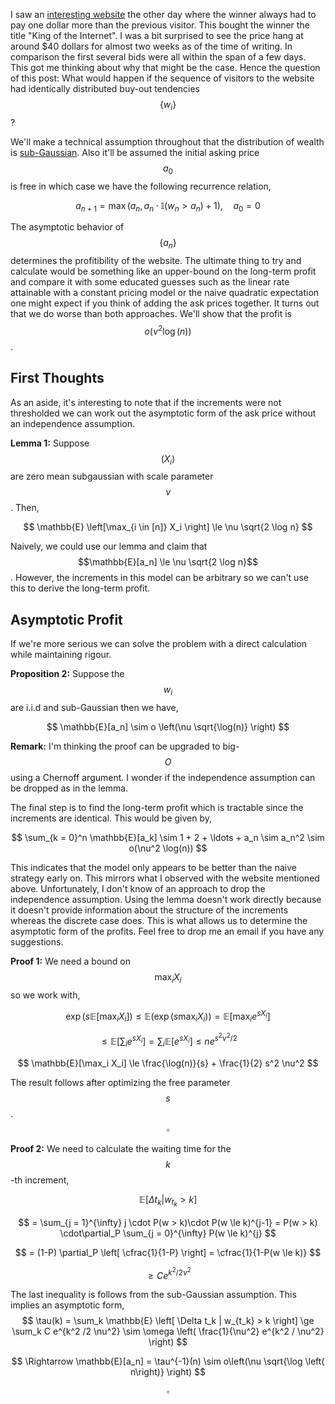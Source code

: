 I saw an [interesting website](https://www.thekingoftheinternet.com/?fbclid=IwAR0lXnCx6GEcSu6ICf4FXp3qoXLwV0z7nNmC_QMftbVhea3LTwg9XMKCOMY) the other day where the winner always had to pay one dollar more than the previous visitor. This bought the winner the title "King of the Internet". I was a bit surprised to see the price hang at around \$40 dollars for almost two weeks as of the time of writing. In comparison the first several bids were all within the span of a few days. This got me thinking about why that might be the case. Hence the question of this post: What would happen if the sequence of visitors to the website had identically distributed buy-out tendencies $$\lbrace w_i \rbrace$$?

We'll make a technical assumption throughout that the distribution of wealth is [sub-Gaussian](https://en.wikipedia.org/wiki/Sub-Gaussian_distribution). Also it'll be assumed the initial asking price $$a_0$$ is free in which case we have the following recurrence relation,

$$
a_{n+1} = \max (a_n , a_n \cdot \mathbb{I}(w_n > a_n)+1), \quad a_0 = 0
$$

The asymptotic behavior of $$\lbrace a_n \rbrace$$ determines the profitibility of the website. The ultimate thing to try and calculate would be something like an upper-bound on the long-term profit and compare it with some educated guesses such as the linear rate attainable with a constant pricing model or the naive quadratic expectation one might expect if you think of adding the ask prices together. It turns out that we do worse than both approaches. We'll show that the profit is $$o(\nu^2 \log(n))$$.

## First Thoughts

As an aside, it's interesting to note that if the increments were not thresholded we can work out the asymptotic form of the ask price without an independence assumption.

**Lemma 1:** Suppose $$(X_i)$$ are zero mean subgaussian with scale parameter $$\nu$$. Then,

$$
\mathbb{E} \left[\max_{i \in [n]} X_i \right] \le \nu \sqrt{2 \log n}
$$

Naively, we could use our lemma and claim that $$\mathbb{E}[a_n] \le \nu \sqrt{2 \log n}$$. However, the increments in this model can be arbitrary so we can't use this to derive the long-term profit.

## Asymptotic Profit

If we're more serious we can solve the problem with a direct calculation while maintaining rigour.

**Proposition 2:** Suppose the $$w_i$$ are i.i.d and sub-Gaussian then we have,

$$
\mathbb{E}[a_n] \sim o \left(\nu \sqrt{\log(n)} \right)
$$

**Remark:** I'm thinking the proof can be upgraded to big-$$O$$ using a Chernoff argument. I wonder if the independence assumption can be dropped as in the lemma.

The final step is to find the long-term profit which is tractable since the increments are identical. This would be given by, 

$$
\sum_{k = 0}^n \mathbb{E}[a_k] \sim 1 + 2 + \ldots + a_n \sim a_n^2 \sim o(\nu^2 \log(n))
$$

This indicates that the model only appears to be better than the naive strategy early on. This mirrors what I observed with the website mentioned above. Unfortunately, I don't know of an approach to drop the independence assumption. Using the lemma doesn't work directly because it doesn't provide information about the structure of the increments whereas the discrete case does. This is what allows us to determine the asymptotic form of the profits. Feel free to drop me an email if you have any suggestions.

**Proof 1:** We need a bound on $$\max_i X_i$$ so we work with,

$$
\exp(s \mathbb{E}[\max_i X_i]) \le \mathbb{E}(\exp(s \max_i X_i)) = \mathbb{E}[\max_i e^{s X_i}]
$$

$$
\le \mathbb{E}\left[\sum_i e^{s X_i} \right] = \sum_i \mathbb{E}[e^{s X_i}] \le n e^{s^2 \nu^2 / 2}
$$

$$
\mathbb{E}[\max_i X_i] \le \frac{\log(n)}{s} + \frac{1}{2} s^2 \nu^2
$$

The result follows after optimizing the free parameter $$s$$. $$\square$$

**Proof 2:** We need to calculate the waiting time for the $$k$$-th increment,

$$
\mathbb{E} \left[ \Delta t_k |  w_{t_k} > k \right]
$$

$$
= \sum_{j = 1}^{\infty} j \cdot P(w > k)\cdot P(w \le k)^{j-1} = P(w > k) \cdot\partial_P \sum_{j = 0}^{\infty} P(w \le k)^{j}
$$

$$
= (1-P) \partial_P \left[ \cfrac{1}{1-P} \right] = \cfrac{1}{1-P(w \le k)}
$$

$$
\ge Ce^{k^2 / 2\nu^2}
$$

The last inequality is follows from the sub-Gaussian assumption. This implies an asymptotic form,
$$
\tau(k) = \sum_k \mathbb{E} \left[ \Delta t_k |  w_{t_k} > k \right] \ge \sum_k C e^{k^2 /2 \nu^2} \sim \omega \left( \frac{1}{\nu^2} e^{k^2 / \nu^2} \right) 
$$

$$
\Rightarrow \mathbb{E}[a_n] = \tau^{-1}(n) \sim o\left(\nu \sqrt{\log \left( n\right)} \right)
$$

$$\square$$

